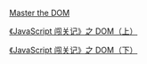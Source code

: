 [Master the DOM](http://www.lixuejiang.me/2016/11/19/Master-the-DOM/)

[《JavaScript 闯关记》之 DOM（上）](https://juejin.im/post/583cbbfa61ff4b006ccc41fe)

[《JavaScript 闯关记》之 DOM（下）](https://juejin.im/post/583cbc4961ff4b006ccc44fb)